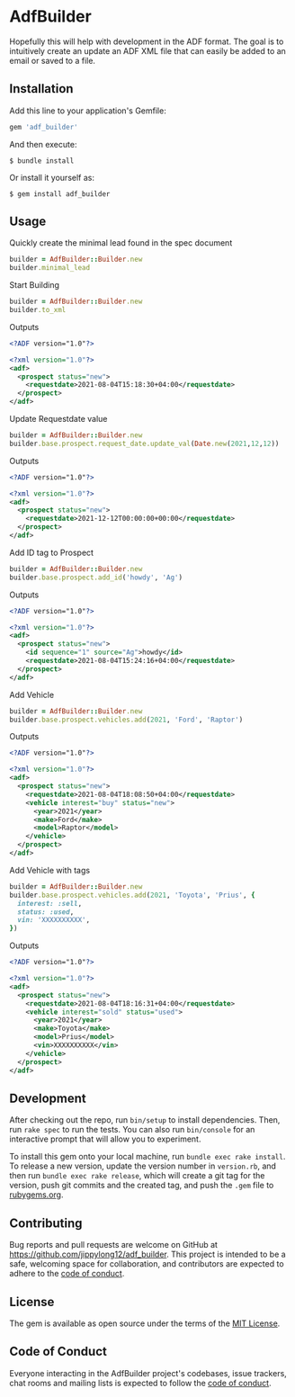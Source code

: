 # AdfBuilder
Hopefully this will help with development in the ADF format. The goal is to intuitively create an update an ADF XML file that can easily be added to an email or saved to a file.

## Installation

Add this line to your application's Gemfile:

```ruby
gem 'adf_builder'
```

And then execute:
```shell
$ bundle install
```

Or install it yourself as:
```shell
$ gem install adf_builder
```

## Usage

Quickly create the minimal lead found in the spec document
```ruby
builder = AdfBuilder::Builder.new
builder.minimal_lead
```
Start Building
```ruby
builder = AdfBuilder::Builder.new
builder.to_xml
```


Outputs
```xml
<?ADF version="1.0"?>

<?xml version="1.0"?>
<adf>
  <prospect status="new">
    <requestdate>2021-08-04T15:18:30+04:00</requestdate>
  </prospect>
</adf>
```


Update Requestdate value
```ruby
builder = AdfBuilder::Builder.new
builder.base.prospect.request_date.update_val(Date.new(2021,12,12))
```
Outputs

```xml
<?ADF version="1.0"?>

<?xml version="1.0"?>
<adf>
  <prospect status="new">
    <requestdate>2021-12-12T00:00:00+00:00</requestdate>
  </prospect>
</adf>
```


Add ID tag to Prospect
```ruby
builder = AdfBuilder::Builder.new
builder.base.prospect.add_id('howdy', 'Ag')
```

Outputs
```xml
<?ADF version="1.0"?>

<?xml version="1.0"?>
<adf>
  <prospect status="new">
    <id sequence="1" source="Ag">howdy</id>
    <requestdate>2021-08-04T15:24:16+04:00</requestdate>
  </prospect>
</adf>
```

Add Vehicle

```ruby
builder = AdfBuilder::Builder.new
builder.base.prospect.vehicles.add(2021, 'Ford', 'Raptor')
```

Outputs

```xml
<?ADF version="1.0"?>

<?xml version="1.0"?>
<adf>
  <prospect status="new">
    <requestdate>2021-08-04T18:08:50+04:00</requestdate>
    <vehicle interest="buy" status="new">
      <year>2021</year>
      <make>Ford</make>
      <model>Raptor</model>
    </vehicle>
  </prospect>
</adf>
```
Add Vehicle with tags

```ruby
builder = AdfBuilder::Builder.new
builder.base.prospect.vehicles.add(2021, 'Toyota', 'Prius', {
  interest: :sell, 
  status: :used,
  vin: 'XXXXXXXXXX',
})
```

Outputs

```xml
<?ADF version="1.0"?>

<?xml version="1.0"?>
<adf>
  <prospect status="new">
    <requestdate>2021-08-04T18:16:31+04:00</requestdate>
    <vehicle interest="sold" status="used">
      <year>2021</year>
      <make>Toyota</make>
      <model>Prius</model>
      <vin>XXXXXXXXXX</vin>
    </vehicle>
  </prospect>
</adf>

```

## Development

After checking out the repo, run `bin/setup` to install dependencies. Then, run `rake spec` to run the tests. You can also run `bin/console` for an interactive prompt that will allow you to experiment.

To install this gem onto your local machine, run `bundle exec rake install`. To release a new version, update the version number in `version.rb`, and then run `bundle exec rake release`, which will create a git tag for the version, push git commits and the created tag, and push the `.gem` file to [rubygems.org](https://rubygems.org).

## Contributing

Bug reports and pull requests are welcome on GitHub at https://github.com/jippylong12/adf_builder. This project is intended to be a safe, welcoming space for collaboration, and contributors are expected to adhere to the [code of conduct](https://github.com/jippylong12/adf_builder/blob/master/CODE_OF_CONDUCT.md).

## License

The gem is available as open source under the terms of the [MIT License](https://opensource.org/licenses/MIT).

## Code of Conduct

Everyone interacting in the AdfBuilder project's codebases, issue trackers, chat rooms and mailing lists is expected to follow the [code of conduct](https://github.com/jippylong12/adf_builder/blob/master/CODE_OF_CONDUCT.md).
